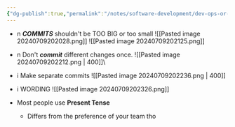 ```yaml
---
{"dg-publish":true,"permalink":"/notes/software-development/dev-ops-or-tools/git/06-commit-best-practices/","tags":["programming","Git"],"created":"2025-07-13T15:24:50.561+08:00"}
---
```



- n ___COMMITS___ shouldn't be TOO BIG or too small
![[Pasted image 20240709202028.png]]
![[Pasted image 20240709202125.png]]

- n Don't ___commit___ different changes once.
![[Pasted image 20240709202212.png \| 400]]\
- i Make separate commits
![[Pasted image 20240709202236.png \| 400]]

- i WORDING
![[Pasted image 20240709202326.png]]
- Most people use __Present Tense__
	- Differs from the preference of your team tho





